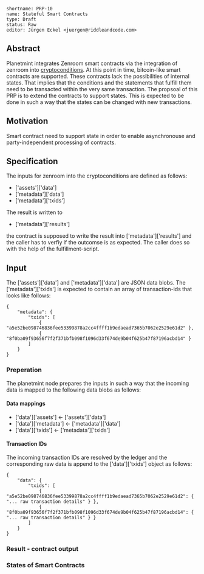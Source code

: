 ```
shortname: PRP-10
name: Stateful Smart Contracts
type: Draft
status: Raw
editor: Jürgen Eckel <juergen@riddleandcode.com>
```

## Abstract
Planetmint integrates Zenroom smart contracts via the integration of zenroom into [cryptoconditions](https://github.com/planetmint/cryptoconditions).
At this point in time, bitcoin-like smart contracts are supported. These contracts lack the possibilities of internal states. That implies that the conditions and the statements that fulfill them need to be transacted within the very same transaction.
The propsoal of this PRP is to extend the contracts to support states. This is expected to be done in such a way that the states can be changed with new transactions.


## Motivation
Smart contract need to support state in order to enable asynchronouse and party-independent processing of contracts.

## Specification
The inputs for zenroom into the cryptoconditions are defined as follows:

* ['assets']['data']
* ['metadata']['data']
* ['metadata']['txids']

The result is written to
* ['metadata']['results']
  
the contract is supposed to write the result into ['metadata']['results'] and the caller has to verfiy if the outcomse is as expected. The caller does so with the help of the fulfillment-script.

## Input

The ['assets']['data'] and ['metadata']['data'] are JSON data blobs.
The ['metadata']['txids'] is expected to contain an array  of transaction-ids that looks like follows:
``` 
{
    "metadata": {
        "txids": [
            { "a5e52be098746836fee53399878a2cc4ffff1b9edaead7365b7062e2529e61d2" },
            { "8f0ba09f93656f7f2f371bfb098f1096d33f674de9b04f625b47f87196acbd14" }
        ]
    }
}
```

### Preperation
The planetmint node prepares the inputs in such a way that the incoming data is mapped to the following data blobs as follows:

#### Data mappings

* ['data']['assets']        <- ['assets']['data']
* ['data']['metadata']      <- ['metadata']['data']
* ['data']['txids']         <- ['metadata']['txids']

#### Transaction IDs

The incoming transaction IDs are resolved by the ledger and the corresponding raw data is append to the ['data']['txids'] object as follows:
``` 
{
    "data": {
        "txids": [
            { "a5e52be098746836fee53399878a2cc4ffff1b9edaead7365b7062e2529e61d2": { "... raw transaction details" } },
            { "8f0ba09f93656f7f2f371bfb098f1096d33f674de9b04f625b47f87196acbd14": { "... raw transaction details" } }
        ]
    }
}
```

### Result - contract output


### States of Smart Contracts
